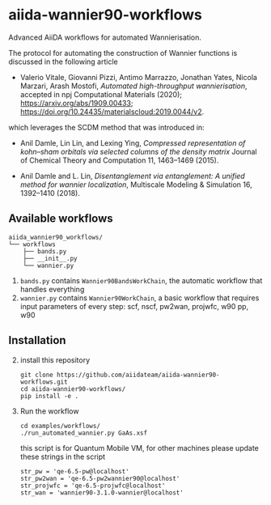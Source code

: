 # aiida-wannier90-workflows
Advanced AiiDA workflows for automated Wannierisation.

The protocol for automating the construction of Wannier functions is discussed in the following article

* Valerio Vitale, Giovanni Pizzi, Antimo Marrazzo, Jonathan Yates, Nicola Marzari, Arash Mostofi,
  *Automated high-throughput wannierisation*, accepted in npj Computational Materials (2020);
  https://arxiv.org/abs/1909.00433; https://doi.org/10.24435/materialscloud:2019.0044/v2. 

which leverages the SCDM method that was introduced in:

* Anil Damle, Lin Lin, and Lexing Ying, 
  *Compressed representation of kohn–sham orbitals via selected columns of the density matrix*
  Journal of Chemical Theory and Computation 11, 1463–1469 (2015).

* Anil Damle and L. Lin, 
  *Disentanglement via entanglement: A unified method for wannier localization*,
  Multiscale Modeling & Simulation 16, 1392–1410 (2018).


## Available workflows

```
aiida_wannier90_workflows/
└── workflows
    ├── bands.py
    ├── __init__.py
    └── wannier.py
```

1. `bands.py` contains `Wannier90BandsWorkChain`, the automatic workflow that handles everything
2. `wannier.py` contains `Wannier90WorkChain`, a basic workflow that requires input parameters of every step: scf, nscf, pw2wan, projwfc, w90 pp, w90

## Installation

2. install this repository

   ```
   git clone https://github.com/aiidateam/aiida-wannier90-workflows.git
   cd aiida-wannier90-workflows/
   pip install -e .
   ```

4. Run the workflow

   ```
   cd examples/workflows/
   ./run_automated_wannier.py GaAs.xsf
   ```
   this script is for Quantum Mobile VM, for other machines please update these strings in the script
   ```
   str_pw = 'qe-6.5-pw@localhost'
   str_pw2wan = 'qe-6.5-pw2wannier90@localhost'
   str_projwfc = 'qe-6.5-projwfc@localhost'
   str_wan = 'wannier90-3.1.0-wannier@localhost'
   ```
